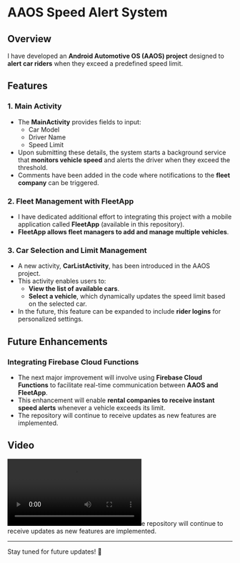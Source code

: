 # AAOS Speed Alert System

## Overview
I have developed an **Android Automotive OS (AAOS) project** designed to **alert car riders** when they exceed a predefined speed limit. 

## Features
### **1. Main Activity**
- The **MainActivity** provides fields to input:
  - Car Model
  - Driver Name
  - Speed Limit
- Upon submitting these details, the system starts a background service that **monitors vehicle speed** and alerts the driver when they exceed the threshold.
- Comments have been added in the code where notifications to the **fleet company** can be triggered.

### **2. Fleet Management with FleetApp**
- I have dedicated additional effort to integrating this project with a mobile application called **FleetApp** (available in this repository).
- **FleetApp allows fleet managers to add and manage multiple vehicles**.

### **3. Car Selection and Limit Management**
- A new activity, **CarListActivity**, has been introduced in the AAOS project.
- This activity enables users to:
  - **View the list of available cars**.
  - **Select a vehicle**, which dynamically updates the speed limit based on the selected car.
- In the future, this feature can be expanded to include **rider logins** for personalized settings.

## Future Enhancements
### **Integrating Firebase Cloud Functions**
- The next major improvement will involve using **Firebase Cloud Functions** to facilitate real-time communication between **AAOS and FleetApp**.
- This enhancement will enable **rental companies to receive instant speed alerts** whenever a vehicle exceeds its limit.
- The repository will continue to receive updates as new features are implemented.

## Video
![Video Preview](video.mov)e repository will continue to receive updates as new features are implemented.

---
Stay tuned for future updates! 🚀

